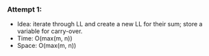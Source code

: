 ### Attempt 1:
* Idea: iterate through LL and create a new LL for their sum; store a variable for carry-over.
* Time: O(max(m, n))
* Space: O(max(m, n))
